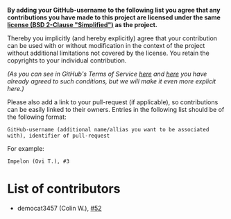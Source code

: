 **By adding your GitHub-username to the following list
you agree that any contributions you have made to this project
are licensed under the same [license (BSD 2-Clause "Simplified")](LICENSE) as the project.**

Thereby you implicitly (and hereby explicitly) agree that
your contribution can be used with or without modification
in the context of the project without additional limitations
not covered by the license.
You retain the copyrights to your individual contribution.

_(As you can see in GitHub's Terms of Service [here](https://docs.github.com/en/github/site-policy/github-terms-of-service#3-ownership-of-content-right-to-post-and-license-grants) and [here](https://docs.github.com/en/github/site-policy/github-terms-of-service#6-contributions-under-repository-license) you have already agreed to such conditions, but we will make it even more explicit here.)_

Please also add a link to your pull-request (if applicable),
so contributions can be easily linked to their owners.
Entries in the following list should be of the following format:
```
GitHub-username (additional name/allias you want to be associated with), identifier of pull-request
```
For example:
```
Impelon (Ovi T.), #3
```

List of contributors
====================
* democat3457 (Colin W.), [#52](https://github.com/Impelon/Disenchanter/pull/52)
